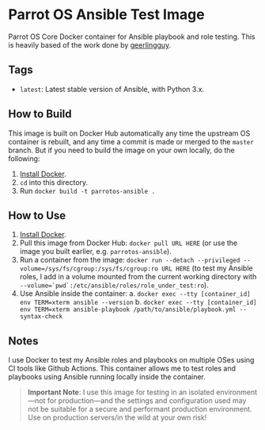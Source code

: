 # Parrot OS Ansible Test Image

Parrot OS Core Docker container for Ansible playbook and role testing. This is heavily based of the work done by [geerlingguy](https://github.com/geerlingguy).

## Tags

- `latest`: Latest stable version of Ansible, with Python 3.x.

## How to Build

This image is built on Docker Hub automatically any time the upstream OS container is rebuilt, and any time a commit is made or merged to the `master` branch. But if you need to build the image on your own locally, do the following:

  1. [Install Docker](https://docs.docker.com/engine/installation/).
  2. `cd` into this directory.
  3. Run `docker build -t parrotos-ansible .`

## How to Use

  1. [Install Docker](https://docs.docker.com/engine/installation/).
  2. Pull this image from Docker Hub: `docker pull URL HERE` (or use the image you built earlier, e.g. `parrotos-ansible`).
  3. Run a container from the image: `docker run --detach --privileged --volume=/sys/fs/cgroup:/sys/fs/cgroup:ro URL HERE` (to test my Ansible roles, I add in a volume mounted from the current working directory with ``--volume=`pwd`:/etc/ansible/roles/role_under_test:ro``).
  4. Use Ansible inside the container:
    a. `docker exec --tty [container_id] env TERM=xterm ansible --version`
    b. `docker exec --tty [container_id] env TERM=xterm ansible-playbook /path/to/ansible/playbook.yml --syntax-check`

## Notes

I use Docker to test my Ansible roles and playbooks on multiple OSes using CI tools like Github Actions. This container allows me to test roles and playbooks using Ansible running locally inside the container.

> **Important Note**: I use this image for testing in an isolated environment—not for production—and the settings and configuration used may not be suitable for a secure and performant production environment. Use on production servers/in the wild at your own risk!
